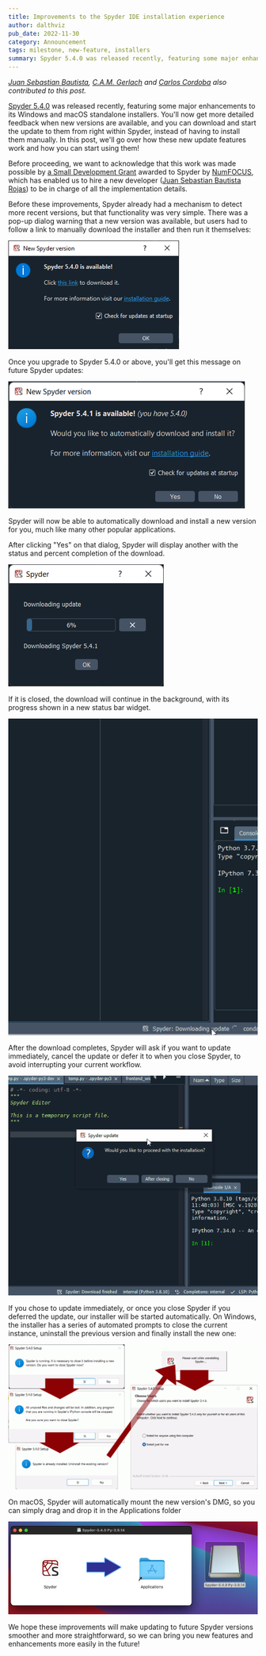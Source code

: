 ```yaml
---
title: Improvements to the Spyder IDE installation experience
author: dalthviz
pub_date: 2022-11-30
category: Announcement
tags: milestone, new-feature, installers
summary: Spyder 5.4.0 was released recently, featuring some major enhancements to the Windows and macOS standalone installers. You'll now get more detailed feedback when new versions are available, and you can download and start the update to them from right within Spyder, instead of having to install them manually. Read on to learn how these new update features work and how to use them.
---
```


_[Juan Sebastian Bautista](https://github.com/jsbautista), [C.A.M. Gerlach](https://github.com/CAM-Gerlach) and [Carlos Cordoba](https://github.com/ccordoba12) also contributed to this post._

[Spyder 5.4.0](https://github.com/spyder-ide/spyder/releases/tag/v5.4.0) was released recently, featuring some major enhancements to its Windows and macOS standalone installers.
You'll now get more detailed feedback when new versions are available, and you can download and start the update to them from right within Spyder, instead of having to install them manually.
In this post, we'll go over how these new update features work and how you can start using them!

Before proceeding, we want to acknowledge that this work was made possible by [a Small Development Grant](https://github.com/spyder-ide/spyder/wiki/NumFOCUS-Small-Development-Grant-2022) awarded to Spyder by [NumFOCUS](https://numfocus.org/), which has enabled us to hire a new developer ([Juan Sebastian Bautista Rojas](https://github.com/jsbautista)) to be in charge of all the implementation details.

Before these improvements, Spyder already had a mechanism to detect more recent versions, but that functionality was very simple.
There was a pop-up dialog warning that a new version was available, but users had to follow a link to manually download the installer and then run it themselves:

![Update available dialog from Spyder version 5.3.3 to 5.4.0 - Old update available dialog](update-available-old.png)

Once you upgrade to Spyder 5.4.0 or above, you'll get this message on future Spyder updates:

![Update available dialog from Spyder version 5.4.0 to 5.4.1 - New update available dialog](update-available-new.png)

Spyder will now be able to automatically download and install a new version for you, much like many other popular applications.

After clicking "Yes" on that dialog, Spyder will display another with the status and percent completion of the download.

![Dialog downloading Spyder 5.4.1 installer](download-status.png)

If it is closed, the download will continue in the background, with its progress shown in a new status bar widget.

![User clicking the update status in the taskbar to monitor the download status](downloading-update.gif)

After the download completes, Spyder will ask if you want to update immediately, cancel the update or defer it to when you close Spyder, to avoid interrupting your current workflow.

![Options available to run installer, run installer after Spyder closes or not run it at all](starting-update.gif)

If you chose to update immediately, or once you close Spyder if you deferred the update, our installer will be started automatically.
On Windows, the installer has a series of automated prompts to close the current instance, uninstall the previous version and finally install the new one:

![Series of screenshots of installation steps, with arrows between: Yes/no dialog to close spyder, confirm close dialog, uninstall old version dialog, uninstalling status and finally installation wizard](installation-flow.png)

On macOS, Spyder will automatically mount the new version's DMG, so you can simply drag and drop it in the Applications folder

![macOS new version's DMG mounted with a drag and drop dialog to move new Spyder version into the Application folder](macos-dmg.png)

We hope these improvements will make updating to future Spyder versions smoother and more straightforward, so we can bring you new features and enhancements more easily in the future!
